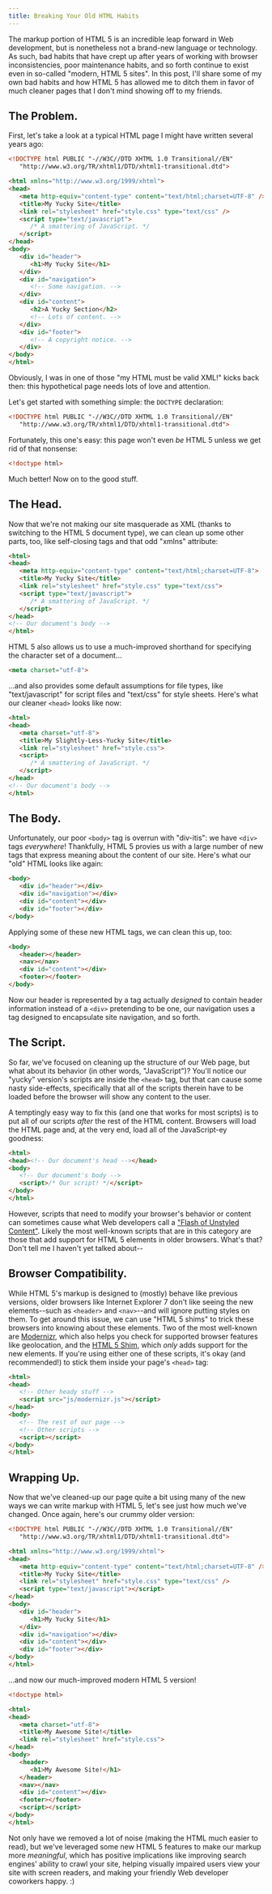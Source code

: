 ```yaml
---
title: Breaking Your Old HTML Habits
---
```


The markup portion of HTML 5 is an incredible leap forward in Web development, but is nonetheless not a brand-new language or technology.  As such, bad habits that have crept up after years of working with browser inconsistencies, poor maintenance habits, and so forth continue to exist even in so-called "modern, HTML 5 sites".  In this post, I'll share some of my own bad habits and how HTML 5 has allowed me to ditch them in favor of much cleaner pages that I don't mind showing off to my friends.

## The Problem.

First, let's take a look at a typical HTML page I might have written several years ago:

```html
<!DOCTYPE html PUBLIC "-//W3C//DTD XHTML 1.0 Transitional//EN"
   "http://www.w3.org/TR/xhtml1/DTD/xhtml1-transitional.dtd">

<html xmlns="http://www.w3.org/1999/xhtml">
<head>
   <meta http-equiv="content-type" content="text/html;charset=UTF-8" />
   <title>My Yucky Site</title>
   <link rel="stylesheet" href="style.css" type="text/css" />
   <script type="text/javascript">
      /* A smattering of JavaScript. */
   </script>
</head>
<body>
   <div id="header">
      <h1>My Yucky Site</h1>
   </div>
   <div id="navigation">
      <!-- Some navigation. -->
   </div>
   <div id="content">
      <h2>A Yucky Section</h2>
      <!-- Lots of content. -->
   </div>
   <div id="footer">
      <!-- A copyright notice. -->
   </div>
</body>
</html>
```

Obviously, I was in one of those "my HTML must be valid XML!" kicks back then: this hypothetical page needs lots of love and attention.

Let's get started with something simple: the `DOCTYPE` declaration:

```html
<!DOCTYPE html PUBLIC "-//W3C//DTD XHTML 1.0 Transitional//EN"
   "http://www.w3.org/TR/xhtml1/DTD/xhtml1-transitional.dtd">
```

Fortunately, this one's easy: this page won't even _be_ HTML 5 unless we get rid of that nonsense:

```html
<!doctype html>
```

Much better!  Now on to the good stuff.

## The Head.

Now that we're not making our site masquerade as XML (thanks to switching to the HTML 5 document type), we can clean up some other parts, too, like self-closing tags and that odd "xmlns" attribute:

```html
<html>
<head>
   <meta http-equiv="content-type" content="text/html;charset=UTF-8">
   <title>My Yucky Site</title>
   <link rel="stylesheet" href="style.css" type="text/css">
   <script type="text/javascript">
      /* A smattering of JavaScript. */
   </script>
</head>
<!-- Our document's body -->
</html>
```

HTML 5 also allows us to use a much-improved shorthand for specifying the character set of a document...

```html
<meta charset="utf-8">
```

...and also provides some default assumptions for file types, like "text/javascript" for script files and "text/css" for style sheets.  Here's what our cleaner `<head>` looks like now:

```html
<html>
<head>
   <meta charset="utf-8">
   <title>My Slightly-Less-Yucky Site</title>
   <link rel="stylesheet" href="style.css">
   <script>
      /* A smattering of JavaScript. */
   </script>
</head>
<!-- Our document's body -->
</html>
```

## The Body.

Unfortunately, our poor `<body>` tag is overrun with "div-itis": we have `<div>` tags _everywhere_!  Thankfully, HTML 5 provies us with a large number of new tags that express meaning about the content of our site.  Here's what our "old" HTML looks like again:

```html
<body>
   <div id="header"></div>
   <div id="navigation"></div>
   <div id="content"></div>
   <div id="footer"></div>
</body>
```

Applying some of these new HTML tags, we can clean this up, too:

```html
<body>
   <header></header>
   <nav></nav>
   <div id="content"></div>
   <footer></footer>
</body>
```

Now our header is represented by a tag actually _designed_ to contain header information instead of a `<div>` pretending to be one, our navigation uses a tag designed to encapsulate site navigation, and so forth.

## The Script.

So far, we've focused on cleaning up the structure of our Web page, but what about its behavior (in other words, "JavaScript")?  You'll notice our "yucky" version's scripts are inside the `<head>` tag, but that can cause some nasty side-effects, specifically that all of the scripts therein have to be loaded before the browser will show any content to the user.

A temptingly easy way to fix this (and one that works for most scripts) is to put all of our scripts _after_ the rest of the HTML content.  Browsers will load the HTML page and, at the very end, load all of the JavaScript-ey goodness:

```html
<html>
<head><!-- Our document's head --></head>
<body>
   <!-- Our document's body -->
   <script>/* Our script! */</script>
</body>
</html>
```

However, scripts that need to modify your browser's behavior or content can sometimes cause what Web developers call a ["Flash of Unstyled Content"][1]. Likely the most well-known scripts that are in this category are those that add support for HTML 5 elements in older browsers.  What's that?  Don't tell me I haven't yet talked about--

## Browser Compatibility.

While HTML 5's markup is designed to (mostly) behave like previous versions, older browsers like Internet Explorer 7 don't like seeing the new elements--such as `<header>` and `<nav>`--and will ignore putting styles on them.  To get around this issue, we can use "HTML 5 shims" to trick these browsers into knowing about these elements.  Two of the most well-known are [Modernizr][2], which also helps you check for supported browser features like geolocation, and the [HTML 5 Shim][3], which _only_ adds support for the new elements.  If you're using either one of these scripts, it's okay (and recommended!) to stick them inside your page's `<head>` tag:

```html
<html>
<head>
   <!-- Other heady stuff -->
   <script src="js/modernizr.js"></script>
</head>
<body>
   <!-- The rest of our page -->
   <!-- Other scripts -->
   <script></script>
</body>
</html>
```

## Wrapping Up.

Now that we've cleaned-up our page quite a bit using many of the new ways we can write markup with HTML 5, let's see just how much we've changed.  Once again, here's our crummy older version:

```html
<!DOCTYPE html PUBLIC "-//W3C//DTD XHTML 1.0 Transitional//EN"
   "http://www.w3.org/TR/xhtml1/DTD/xhtml1-transitional.dtd">

<html xmlns="http://www.w3.org/1999/xhtml">
<head>
   <meta http-equiv="content-type" content="text/html;charset=UTF-8" />
   <title>My Yucky Site</title>
   <link rel="stylesheet" href="style.css" type="text/css" />
   <script type="text/javascript"></script>
</head>
<body>
   <div id="header">
      <h1>My Yucky Site</h1>
   </div>
   <div id="navigation"></div>
   <div id="content"></div>
   <div id="footer"></div>
</body>
</html>
```

...and now our much-improved modern HTML 5 version!

```html
<!doctype html>

<html>
<head>
   <meta charset="utf-8">
   <title>My Awesome Site!</title>
   <link rel="stylesheet" href="style.css">
</head>
<body>
   <header>
      <h1>My Awesome Site!</h1>
   </header>
   <nav></nav>
   <div id="content"></div>
   <footer></footer>
   <script></script>
</body>
</html>
```

Not only have we removed a lot of noise (making the HTML much easier to read), but we've leveraged some new HTML 5 features to make our markup more _meaningful_, which has positive implications like improving search engines' ability to crawl your site, helping visually impaired users view your site with screen readers, and making your friendly Web developer coworkers happy. :)

[1]: http://www.bluerobot.com/web/css/fouc.asp/
[2]: http://www.modernizr.com/
[3]: http://code.google.com/p/html5shim/
